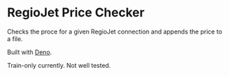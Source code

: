 # RegioJet Price Checker

Checks the proce for a given RegioJet connection and appends the price to a file.

Built with [Deno](https://deno.land/).

Train-only currently. Not well tested.
